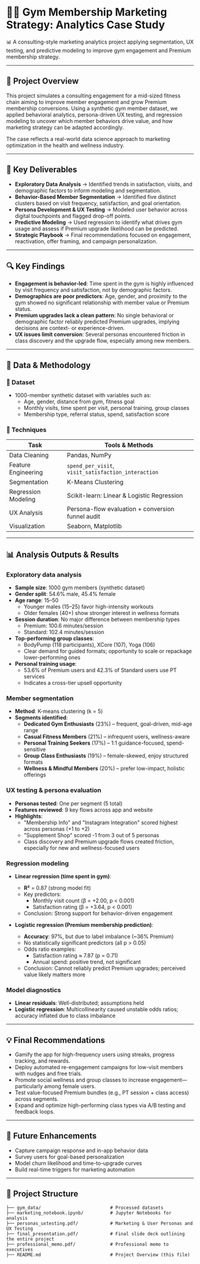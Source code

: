 # 🏋️‍♂️ Gym Membership Marketing Strategy: Analytics Case Study

📊 A consulting-style marketing analytics project applying segmentation, UX testing, and predictive modeling to improve gym engagement and Premium membership strategy.

---

## 📌 Project Overview

This project simulates a consulting engagement for a mid-sized fitness chain aiming to improve member engagement and grow Premium membership conversions. Using a synthetic gym member dataset, we applied behavioral analytics, persona-driven UX testing, and regression modeling to uncover which member behaviors drive value, and how marketing strategy can be adapted accordingly.

The case reflects a real-world data science approach to marketing optimization in the health and wellness industry.

---

## 🎯 Key Deliverables

- **Exploratory Data Analysis** → Identified trends in satisfaction, visits, and demographic factors to inform modeling and segmentation.
- **Behavior-Based Member Segmentation** → Identified five distinct clusters based on visit frequency, satisfaction, and goal orientation.
- **Persona Development & UX Testing** → Modeled user behavior across digital touchpoints and flagged drop-off points.
- **Predictive Modeling** → Used regression to identify what drives gym usage and assess if Premium upgrade likelihood can be predicted.
- **Strategic Playbook** → Final recommendations focused on engagement, reactivation, offer framing, and campaign personalization.

---

## 🔍 Key Findings

- **Engagement is behavior-led**: Time spent in the gym is highly influenced by visit frequency and satisfaction, not by demographic factors.
- **Demographics are poor predictors**: Age, gender, and proximity to the gym showed no significant relationship with member value or Premium status.
- **Premium upgrades lack a clean pattern**: No single behavioral or demographic factor reliably predicted Premium upgrades, implying decisions are context- or experience-driven.
- **UX issues limit conversion**: Several personas encountered friction in class discovery and the upgrade flow, especially among new members.

---

## 🔬 Data & Methodology

### 📂 Dataset

- 1000-member synthetic dataset with variables such as:
  - Age, gender, distance from gym, fitness goal
  - Monthly visits, time spent per visit, personal training, group classes
  - Membership type, referral status, spend, satisfaction score

### 🧮 Techniques

| Task                        | Tools & Methods                                      |
|-----------------------------|------------------------------------------------------|
| Data Cleaning               | Pandas, NumPy                                        |
| Feature Engineering         | `spend_per_visit`, `visit_satisfaction_interaction` |
| Segmentation                | K-Means Clustering                                   |
| Regression Modeling         | Scikit-learn: Linear & Logistic Regression           |
| UX Analysis                 | Persona-flow evaluation + conversion funnel audit    |
| Visualization               | Seaborn, Matplotlib                                  |

---

## 📊 Analysis Outputs & Results

### Exploratory data analysis

- **Sample size**: 1000 gym members (synthetic dataset)
- **Gender split**: 54.6% male, 45.4% female
- **Age range**: 15–50  
  - Younger males (15–25) favor high-intensity workouts  
  - Older females (40+) show stronger interest in wellness formats
- **Session duration**: No major difference between membership types  
  - Premium: 100.6 minutes/session  
  - Standard: 102.4 minutes/session
- **Top-performing group classes**:  
  - BodyPump (118 participants), XCore (107), Yoga (106)  
  - Clear demand for guided formats; opportunity to scale or repackage lower-performing ones
- **Personal training usage**:  
  - 53.6% of Premium users and 42.3% of Standard users use PT services  
  - Indicates a cross-tier upsell opportunity

### Member segmentation

- **Method**: K-means clustering (k = 5)
- **Segments identified**:
  - **Dedicated Gym Enthusiasts** (23%) – frequent, goal-driven, mid-age range  
  - **Casual Fitness Members** (21%) – infrequent users, wellness-aware  
  - **Personal Training Seekers** (17%) – 1:1 guidance-focused, spend-sensitive  
  - **Group Class Enthusiasts** (19%) – female-skewed, enjoy structured formats  
  - **Wellness & Mindful Members** (20%) – prefer low-impact, holistic offerings

### UX testing & persona evaluation

- **Personas tested**: One per segment (5 total)
- **Features reviewed**: 9 key flows across app and website
- **Highlights**:
  - "Membership Info" and "Instagram Integration" scored highest across personas (+1 to +2)
  - "Supplement Shop" scored -1 from 3 out of 5 personas
  - Class discovery and Premium upgrade flows created friction, especially for new and wellness-focused users

### Regression modeling

- **Linear regression (time spent in gym)**:
  - **R²** = 0.87 (strong model fit)
  - Key predictors:  
    - Monthly visit count (β = +2.00, p < 0.001)  
    - Satisfaction rating (β = +3.64, p < 0.001)  
  - Conclusion: Strong support for behavior-driven engagement

- **Logistic regression (Premium membership prediction)**:
  - **Accuracy**: 97%, but due to label imbalance (~36% Premium)  
  - No statistically significant predictors (all p > 0.05)
  - Odds ratio examples:  
    - Satisfaction rating ≈ 7.87 (p = 0.71)  
    - Annual spend: positive trend, not significant  
  - Conclusion: Cannot reliably predict Premium upgrades; perceived value likely matters more

### Model diagnostics

- **Linear residuals**: Well-distributed; assumptions held
- **Logistic regression**: Multicollinearity caused unstable odds ratios; accuracy inflated due to class imbalance

---

## 💡 Final Recommendations

- Gamify the app for high-frequency users using streaks, progress tracking, and rewards.
- Deploy automated re-engagement campaigns for low-visit members with nudges and free trials.
- Promote social wellness and group classes to increase engagement—particularly among female users.
- Test value-focused Premium bundles (e.g., PT session + class access) across segments.
- Expand and optimize high-performing class types via A/B testing and feedback loops.

---

## 🔮 Future Enhancements

- Capture campaign response and in-app behavior data  
- Survey users for goal-based personalization  
- Model churn likelihood and time-to-upgrade curves  
- Build real-time triggers for marketing automation

---

## 📂 Project Structure

```
├── gym_data/                          # Processed datasets
├── marketing_notebook.ipynb/          # Jupyter Notebooks for analysis
├── personas_uxtesting.pdf/            # Marketing & User Personas and UX Testing
├── final_presentation.pdf/            # Final slide deck outlining the entire project
├── professional_memo.pdf/             # Professional memo to executives
├── README.md                          # Project Overview (this file)
```
